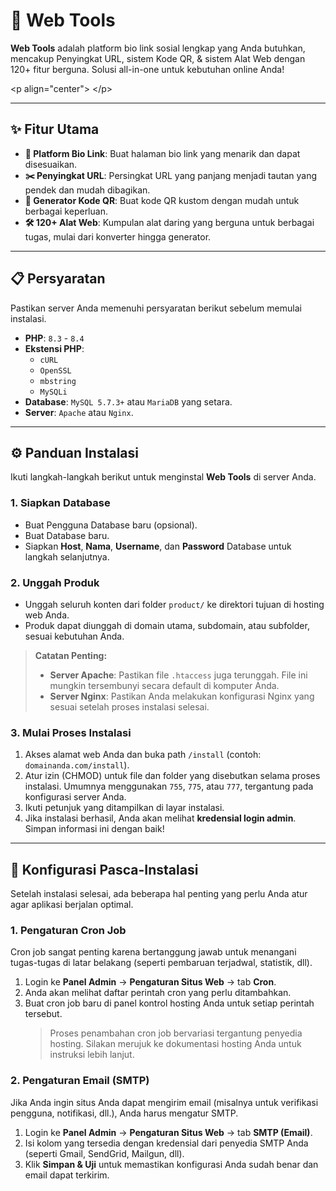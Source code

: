 # 🚀 Web Tools

[](https://www.php.net/)
[](https://www.mysql.com/)
[](https://www.google.com/search?q=LICENSE)

**Web Tools** adalah platform bio link sosial lengkap yang Anda butuhkan, mencakup Penyingkat URL, sistem Kode QR, & sistem Alat Web dengan 120+ fitur berguna. Solusi all-in-one untuk kebutuhan online Anda\!

\<p align="center"\>
\</p\>

-----

## ✨ Fitur Utama

  - **🔗 Platform Bio Link**: Buat halaman bio link yang menarik dan dapat disesuaikan.
  - **✂️ Penyingkat URL**: Persingkat URL yang panjang menjadi tautan yang pendek dan mudah dibagikan.
  - **📱 Generator Kode QR**: Buat kode QR kustom dengan mudah untuk berbagai keperluan.
  - **🛠️ 120+ Alat Web**: Kumpulan alat daring yang berguna untuk berbagai tugas, mulai dari konverter hingga generator.

-----

## 📋 Persyaratan

Pastikan server Anda memenuhi persyaratan berikut sebelum memulai instalasi.

  - **PHP**: `8.3` - `8.4`
  - **Ekstensi PHP**:
      - `cURL`
      - `OpenSSL`
      - `mbstring`
      - `MySQLi`
  - **Database**: `MySQL 5.7.3+` atau `MariaDB` yang setara.
  - **Server**: `Apache` atau `Nginx`.

-----

## ⚙️ Panduan Instalasi

Ikuti langkah-langkah berikut untuk menginstal **Web Tools** di server Anda.

### 1\. Siapkan Database

  - Buat Pengguna Database baru (opsional).
  - Buat Database baru.
  - Siapkan **Host**, **Nama**, **Username**, dan **Password** Database untuk langkah selanjutnya.

### 2\. Unggah Produk

  - Unggah seluruh konten dari folder `product/` ke direktori tujuan di hosting web Anda.
  - Produk dapat diunggah di domain utama, subdomain, atau subfolder, sesuai kebutuhan Anda.

> **Catatan Penting:**
>
>   - **Server Apache**: Pastikan file `.htaccess` juga terunggah. File ini mungkin tersembunyi secara default di komputer Anda.
>   - **Server Nginx**: Pastikan Anda melakukan konfigurasi Nginx yang sesuai setelah proses instalasi selesai.

### 3\. Mulai Proses Instalasi

1.  Akses alamat web Anda dan buka path `/install` (contoh: `domainanda.com/install`).
2.  Atur izin (CHMOD) untuk file dan folder yang disebutkan selama proses instalasi. Umumnya menggunakan `755`, `775`, atau `777`, tergantung pada konfigurasi server Anda.
3.  Ikuti petunjuk yang ditampilkan di layar instalasi.
4.  Jika instalasi berhasil, Anda akan melihat **kredensial login admin**. Simpan informasi ini dengan baik\!

-----

## 🔧 Konfigurasi Pasca-Instalasi

Setelah instalasi selesai, ada beberapa hal penting yang perlu Anda atur agar aplikasi berjalan optimal.

### 1\. Pengaturan Cron Job

Cron job sangat penting karena bertanggung jawab untuk menangani tugas-tugas di latar belakang (seperti pembaruan terjadwal, statistik, dll).

1.  Login ke **Panel Admin** -\> **Pengaturan Situs Web** -\> tab **Cron**.
2.  Anda akan melihat daftar perintah cron yang perlu ditambahkan.
3.  Buat cron job baru di panel kontrol hosting Anda untuk setiap perintah tersebut.
    > Proses penambahan cron job bervariasi tergantung penyedia hosting. Silakan merujuk ke dokumentasi hosting Anda untuk instruksi lebih lanjut.

### 2\. Pengaturan Email (SMTP)

Jika Anda ingin situs Anda dapat mengirim email (misalnya untuk verifikasi pengguna, notifikasi, dll.), Anda harus mengatur SMTP.

1.  Login ke **Panel Admin** -\> **Pengaturan Situs Web** -\> tab **SMTP (Email)**.
2.  Isi kolom yang tersedia dengan kredensial dari penyedia SMTP Anda (seperti Gmail, SendGrid, Mailgun, dll).
3.  Klik **Simpan & Uji** untuk memastikan konfigurasi Anda sudah benar dan email dapat terkirim.